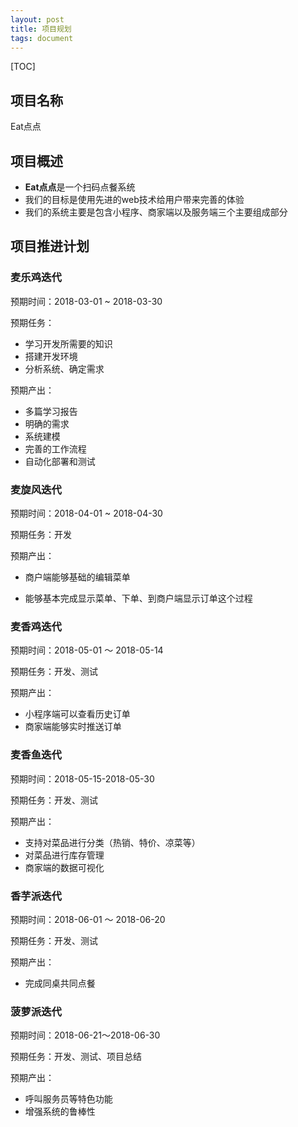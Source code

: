 ```yaml
---
layout: post
title: 项目规划
tags: document
---
```


[TOC]

## 项目名称

Eat点点

## 项目概述

* **Eat点点**是一个扫码点餐系统
* 我们的目标是使用先进的web技术给用户带来完善的体验
* 我们的系统主要是包含小程序、商家端以及服务端三个主要组成部分

## 项目推进计划

### 麦乐鸡迭代

预期时间：2018-03-01 ~ 2018-03-30

预期任务：

* 学习开发所需要的知识
* 搭建开发环境
* 分析系统、确定需求

预期产出：

* 多篇学习报告
* 明确的需求
* 系统建模
* 完善的工作流程
* 自动化部署和测试



### 麦旋风迭代

预期时间：2018-04-01 ~ 2018-04-30

预期任务：开发

预期产出：

* 商户端能够基础的编辑菜单


* 能够基本完成显示菜单、下单、到商户端显示订单这个过程



### 麦香鸡迭代

预期时间：2018-05-01 ～ 2018-05-14

预期任务：开发、测试

预期产出：

* 小程序端可以查看历史订单
* 商家端能够实时推送订单



### 麦香鱼迭代

预期时间：2018-05-15-2018-05-30

预期任务：开发、测试

预期产出：

* 支持对菜品进行分类（热销、特价、凉菜等）
* 对菜品进行库存管理
* 商家端的数据可视化



### 香芋派迭代

预期时间：2018-06-01 ～ 2018-06-20

预期任务：开发、测试

预期产出：

* 完成同桌共同点餐

### 菠萝派迭代

预期时间：2018-06-21～2018-06-30

预期任务：开发、测试、项目总结

预期产出：

* 呼叫服务员等特色功能
* 增强系统的鲁棒性


